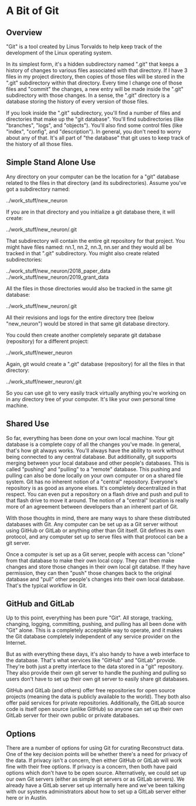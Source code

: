 # A Bit of Git


## Overview

"Git" is a tool created by Linus Torvalds to help keep track of the
development of the Linux operating system.

In its simplest form, it's a hidden subdirectory named ".git" that keeps a history
of changes to various files associated with that directory. If I have 3 files in
my project directory, then copies of those files will be stored in the ".git" subdirectory
within that directory. Every time I change one of those files and "commit" the changes,
a new entry will be made inside the ".git" subdirectory with those changes. In a sense,
the ".git" directory is a database storing the history of every version of those files.

If you look inside the ".git" subdirectory, you'll find a number of files and directories
that make up the "git database". You'll find subdirectories (like "branches", "logs", and
"objects"). You'll also find some control files (like "index", "config", and "description").
In general, you don't need to worry about any of that. It's all part of "the database" that
git uses to keep track of the history of all those files.

## Simple Stand Alone Use

Any directory on your computer can be the location for a "git" database related to the
files in that directory (and its subdirectories). Assume you've got a subdirectory named:

  ../work_stuff/new_neuron

If you are in that directory and you initialize a git database there, it will create:


  ../work_stuff/new_neuron/.git

That subdirectory will contain the entire git repository for that project. You might
have files named: nn.1, nn.2, nn.3, nn.ser and they would all be tracked in that ".git"
subdirectory. You might also create related subdirectories:

  ../work_stuff/new_neuron/2018_paper_data
  ../work_stuff/new_neuron/2019_grant_data

All the files in those directories would also be tracked in the same git database:

  ../work_stuff/new_neuron/.git

All their revisions and logs for the entire directory tree (below "new_neuron") would
be stored in that same git database directory.

You could then create another completely separate git database (repository) for a
different project:

  ../work_stuff/newer_neuron

Again, git would create a ".git" database (repository) for all the files in that directory:

  ../work_stuff/newer_neuron/.git

So you can use git to very easily track virtually anything you're working on in any
directory tree of your computer. It's like your own personal time machine.

## Shared Use

So far, everything has been done on your own local machine. Your git database is a
complete copy of all the changes you've made. In general, that's how git always
works. You'll always have the ability to work without being connected to any
central database. But additionally, git supports merging between your local
database and other people's databases. This is called "pushing" and "pulling"
to a "remote" database. This pushing and pulling can also be done locally on
your own computer or on a shared file system. Git has no inherent notion of a
"central" repository. Everyone's repository is as good as anyone elses. It's
completely decentralized in that respect. You can even put a repository on a
flash drive and push and pull to that flash drive to move it around. The notion
of a "central" location is really more of an agreement between developers than
an inherent part of Git.

With those thoughts in mind, there are many ways to share these distributed
databases with Git. Any computer can be set up as a Git server without using
GitHub or GitLab or anything other than Git itself. Git defines its own protocol,
and any computer set up to serve files with that protocol can be a git server.

Once a computer is set up as a Git server, people with access can "clone" from
that database to make their own local copy. They can then make changes and store
those changes in their own local git databse. If they have permission, they can
then "push" those changes back to the original database and "pull" other people's
changes into their own local database. That's the typical workflow in Git.

## GitHub and GitLab

Up to this point, everything has been pure "Git". All storage, tracking, changing,
logging, committing, pushing, and pulling has all been done with "Git" alone. This
is a completely acceptable way to operate, and it makes the Git database completely
independent of any service provider on the Internet.

But as with everything these days, it's also handy to have a web interface to the
database. That's what services like "GitHub" and "GitLab" provide. They're both
just a pretty interface to the data stored in a "git" repository. They also provide
their own git server to handle the pushing and pulling so users don't have to set
up their own git server to easily share git databases.

GitHub and GitLab (and others) offer free repositories for open source projects
(meaning the data is publicly available to the world). They both also offer paid
services for private repositories. Additionally, the GitLab source code is itself
open source (unlike GitHub) so anyone can set up their own GitLab server for their
own public or private databases.

## Options

There are a number of options for using Git for curating Reconstruct data. One
of the key decision points will be whether there's a need for privacy of the
data. If privacy isn't a concern, then either GitHub or GitLab will work fine
with their free options. If privacy is a concern, then both have paid options
which don't have to be open source. Alternatively, we could set up our own Git
servers (either as simple git servers or as GitLab servers). We already have a
GitLab server set up internally here and we've been talking with our systems
administrators about how to set up a GitLab server either here or in Austin.


